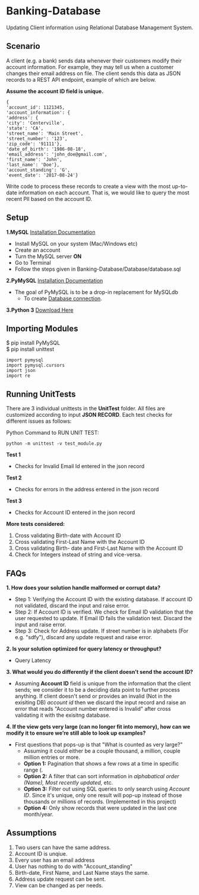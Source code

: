 # Banking-Database
Updating Client information using Relational Database Management System. 

## Scenario
A client (e.g. a bank) sends data whenever their customers modify their account information. For example, they may tell us when a customer changes their email address on file. The client sends this data as JSON records to a REST API endpoint, example of which are below.

**Assume the account ID field is unique.**

```
{
'account_id': 1121345,
'account_information': {
'address': {
'city': 'Centerville',
'state': 'CA',
'street_name': 'Main Street',
'street_number': '123',
'zip_code': '91111'},
'date_of_birth': '1986-08-18',
'email_address': 'john_doe@gmail.com',
'first_name': 'John',
'last_name': 'Doe'},
'account_standing': 'G',
'event_date': '2017-08-24'}
```

Write code to process these records to create a view with the most up-to-date information on each account. That is, we would like to query the most recent PII based on the account ID.


## Setup

**1.MySQL** [Installation Documentation](https://dev.mysql.com/doc/refman/5.6/en/osx-installation-pkg.html)
 - Install MySQL on your system (Mac/Windows etc) 
 - Create an account 
 - Turn the MySQL server **ON**
 - Go to Terminal 
 - Follow the steps given in Banking-Database/Database/database.sql

**2.PyMySQL** [Installation Documentation](https://pypi.python.org/pypi/PyMySQL)
- The goal of PyMySQL is to be a drop-in replacement for MySQLdb
  - To create [Database connection](https://pypi.python.org/pypi/PyMySQL#documentation). 

**3.Python 3** [Download Here](https://www.python.org/downloads/)

## Importing Modules

$ pip install PyMySQL  
$ pip install unittest

```
import pymysql
import pymysql.cursors
import json
import re
```

## Running UnitTests

There are 3 individual unittests in the **UnitTest** folder. All files are customized according to input **JSON RECORD**. Each test checks for different issues as follows:

Python Command to RUN UNIT TEST:

```python -m unittest -v test_module.py```

**Test 1**
- Checks for Invalid Email Id entered in the json record

**Test 2**
- Checks for errors in the address entered in the json record

**Test 3**
- Checks for Account ID entered in the json record 

**More tests considered:**
1. Cross validating Birth-date with Account ID
2. Cross validating First-Last Name with the Account ID
3. Cross validating Birth- date and First-Last Name with the Account ID
4. Check for Integers instead of string and vice-versa.

## FAQs

**1. How does your solution handle malformed or corrupt data?**
- Step 1: Verifying the Account ID with the existing database. If account ID not validated, discard the input and raise error.
- Step 2: If Account ID is verified. We check for Email ID validation that the user requested to update. If Email ID fails the validation test. Discard the input and raise error. 
- Step 3: Check for Address update. If street number is in alphabets (For e.g. "sdfy"), discard any update request and raise error.

**2. Is your solution optimized for query latency or throughput?**
- Query Latency

**3. What would you do differently if the client doesn’t send the account ID?**
- Assuming **Account ID** field is unique from the information that the client sends; we consider it to be a deciding data point to further process anything. If client doesn't send or provides an invalid (Not in the exisiting DB) *account id* then we discard the input record and raise an error that reads "Account number entered is Invalid" after cross validating it with the exisitng database.  

**4. If the view gets very large (can no longer fit into memory), how can we modify it to ensure we’re still able to look up examples?**
- First questions that pops-up is that "What is counted as very large?"
  - Assuming it could either be a couple thousand, a million, couple million entries or more.
  - **Option 1:** Pagination that shows a few rows at a time in specific range (. 
  - **Option 2:** A filter that can sort information in *alphabatical order (Name), Most recently updated,* etc.
  - **Option 3:** Filter out using SQL queries to only search using *Account ID*. Since it's unique, only one result will pop-up instead of those thousands or millions of records. (Implemented in this project) 
  - **Option 4:** Only show records that were updated in the last one month/year. 
  
  
## Assumptions

1. Two users can have the same address.
2. Account ID is unqiue.
3. Every user has an email address
4. User has nothing to do with "Account_standing"
5. Birth-date, First Name, and Last Name stays the same. 
6. Address update request can be sent.
7. View can be changed as per needs. 
